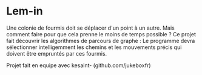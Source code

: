 # Lem-in

Une colonie de fourmis doit se déplacer d'un point à un autre. Mais comment faire pour que cela prenne le moins de temps possible ?
Ce projet fait découvrir les algorithmes de parcours de graphe : Le programme devra sélectionner intelligemment les chemins et les mouvements précis qui doivent être empruntés par ces fourmis.


Projet fait en equipe avec kesaint- (github.com/jukeboxfr)
